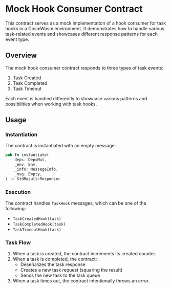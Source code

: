 # Mock Hook Consumer Contract

This contract serves as a mock implementation of a hook consumer for task hooks in a CosmWasm environment. It demonstrates how to handle various task-related events and showcases different response patterns for each event type.

## Overview

The mock hook consumer contract responds to three types of task events:

1. Task Created
2. Task Completed
3. Task Timeout

Each event is handled differently to showcase various patterns and possibilities when working with task hooks.

## Usage

### Instantiation

The contract is instantiated with an empty message:

```rust
pub fn instantiate(
    deps: DepsMut,
    _env: Env,
    _info: MessageInfo,
    _msg: Empty,
) -> StdResult<Response>
```

### Execution

The contract handles `TaskHook` messages, which can be one of the following:

- `TaskCreatedHook(task)`
- `TaskCompletedHook(task)`
- `TaskTimeoutHook(task)`

### Task Flow

1. When a task is created, the contract increments its created counter.
2. When a task is completed, the contract:
   - Deserializes the task response
   - Creates a new task request (squaring the result)
   - Sends the new task to the task queue
3. When a task times out, the contract intentionally throws an error.
